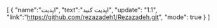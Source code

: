 [
{
"name":"اپدیت",
"text":"اپدیت کنید",
"update": "1.1",
"link":"https://github.com/rezazadeh1/Rezazadeh.git",
"mode": true
}
]
